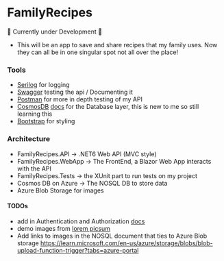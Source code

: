 ﻿# FamilyRecipes

🚧 Currently under Development 🚧

- This will be an app to save and share recipes that my family uses. Now they can all be in one singular spot not all over the place!

### Tools
- [Serilog](https://serilog.net/) for logging
- [Swagger](https://swagger.io/) testing the api / Documenting it
- [Postman](https://www.postman.com/) for more in depth testing of my API
- [CosmosDB](https://azure.microsoft.com/en-us/products/cosmos-db/) [docs](https://learn.microsoft.com/en-us/azure/cosmos-db/nosql/) for the Database layer, this is new to me so still learning this
- [Bootstrap](https://getbootstrap.com/docs/5.0/getting-started/introduction/) for styling

### Architecture
- FamilyRecipes.API -> .NET6 Web API (MVC style)
- FamilyRecipes.WebApp -> The FrontEnd, a Blazor Web App interacts with the API
- FamilyRecipes.Tests -> the XUnit part to run tests on my project
- Cosmos DB on Azure -> The NOSQL DB to store data
- Azure Blob Storage for images

#### TODOs
- add in Authentication and Authorization [docs](https://learn.microsoft.com/en-us/aspnet/core/blazor/security/server/?view=aspnetcore-7.0&tabs=visual-studio)
- demo images from [lorem picsum](https://picsum.photos/)
- Add links to images in the NOSQL document that ties to Azure Blob storage
https://learn.microsoft.com/en-us/azure/storage/blobs/blob-upload-function-trigger?tabs=azure-portal
